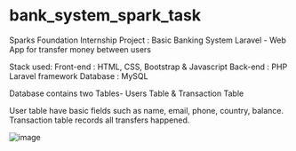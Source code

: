 # bank_system_spark_task
Sparks Foundation Internship Project : Basic Banking System Laravel - Web App for transfer money between users

Stack used:
Front-end : HTML, CSS, Bootstrap & Javascript 
Back-end : PHP Laravel framework Database : MySQL

Database contains two Tables- Users Table & Transaction Table

User table have basic fields such as name, email, phone, country,  balance.
Transaction table records all transfers happened.



![image](https://user-images.githubusercontent.com/19381799/159138247-783181f0-509e-4d2a-bd20-e527c258139e.png)

